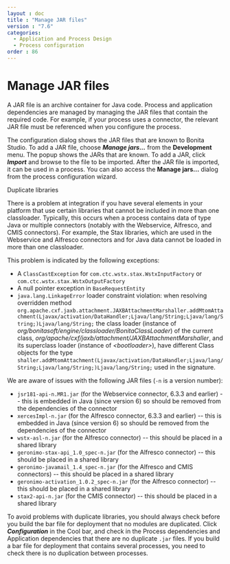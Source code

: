 ```yaml
---
layout : doc
title : "Manage JAR files"
version : "7.6"
categories:
  - Application and Process Design
  - Process configuration
order : 86
---
```

# Manage JAR files

A JAR file is an archive container for Java code. Process and application dependencies are managed by managing the JAR files that contain the required code.
For example, if your process uses a connector, the relevant JAR file must be referenced when you configure the process.

The configuration dialog shows the JAR files that are known to Bonita Studio. To add a JAR file, choose **_Manage jars..._** from the **Development** menu.
The popup shows the JARs that are known. To add a JAR, click **_Import_** and browse to the file to be imported. After the JAR file is imported, it can be used in a process.
You can also access the **Manage jars...** dialog from the process configuration wizard.

Duplicate libraries <!--{.h2}-->

There is a problem at integration if you have several elements in your platform that use certain libraries that cannot be included in more than one classloader.
Typically, this occurs when a process contains data of type Java or multiple connectors (notably with the Webservice, Alfresco, and CMIS connectors).
For example, the Stax libraries, which are used in the Webservice and Alfresco connectors and for Java data cannot be loaded in more than one classloader.

This problem is indicated by the following exceptions:

* A `ClassCastException` for `com.ctc.wstx.stax.WstxInputFactory` or `com.ctc.wstx.stax.WstxOutputFactory`
* A null pointer exception in `BaseRequestEntity`
* `java.lang.LinkageError` loader constraint violation: when resolving overridden method `org.apache.cxf.jaxb.attachment.JAXBAttachmentMarshaller.addMtomAttachment(Ljavax/activation/DataHandler;Ljava/lang/String;Ljava/lang/String;)Ljava/lang/String;` the class loader (instance of _org/bonitasoft/engine/classloader/BonitaClassLoader_) of the current class, _org/apache/cxf/jaxb/attachment/JAXBAttachmentMarshaller_, and its superclass loader (instance of _\<bootloader\>_), have different Class objects for the type `shaller.addMtomAttachment(Ljavax/activation/DataHandler;Ljava/lang/String;Ljava/lang/String;)Ljava/lang/String;` used in the signature.

We are aware of issues with the following JAR files (`-n` is a version number):

* `jsr181-api-n.MR1.jar` (for the Webservice connector, 6.3.3 and earlier) -- this is embedded in Java (since version 6) so should be removed from the dependencies of the connector
* `xercesImpl-n.jar` (for the Alfresco connector, 6.3.3 and earlier) -- this is embedded in Java (since version 6) so should be removed from the dependencies of the connector
* `wstx-asl-n.jar` (for the Alfresco connector) -- this should be placed in a shared library
* `geronimo-stax-api_1.0_spec-n.jar` (for the Alfresco connector) -- this should be placed in a shared library
* `geronimo-javamail_1.4_spec-n.jar` (for the Alfresco and CMIS connectors) -- this should be placed in a shared library
* `geronimo-activation_1.0.2_spec-n.jar` (for the Alfresco connector) -- this should be placed in a shared library
* `stax2-api-n.jar` (for the CMIS connector) -- this should be placed in a shared library

To avoid problems with duplicate libraries, you should always check before you build the bar file for deployment that no modules are duplicated.
Click **_Configuration_** in the Cool bar, and check in the Process dependencies and Application dependencies that there are no duplicate `.jar` files.
If you build a bar file for deployment that contains several processes, you need to check there is no duplication between processes.

